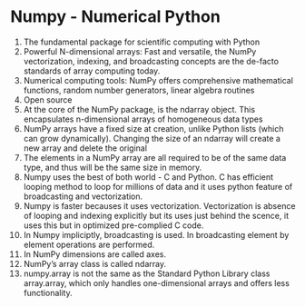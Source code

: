 # Numpy - Numerical Python
1. The fundamental package for scientific computing with Python
2. Powerful N-dimensional arrays: Fast and versatile, the NumPy vectorization, indexing, and broadcasting concepts are the de-facto standards of array computing today.
3. Numerical computing tools: NumPy offers comprehensive mathematical functions, random number generators, linear algebra routines
4. Open source
5. At the core of the NumPy package, is the ndarray object. This encapsulates n-dimensional arrays of homogeneous data types
6. NumPy arrays have a fixed size at creation, unlike Python lists (which can grow dynamically). Changing the size of an ndarray will create a new array and delete the original
7. The elements in a NumPy array are all required to be of the same data type, and thus will be the same size in memory.
8. Numpy uses the best of both world - C and Python. C has efficient looping method to loop for millions of data and it uses python feature of broadcasting and vectorization.
9. Numpy is faster becauses it uses vectorization. Vectorization is absence of looping and indexing explicitly but its uses just behind the scence, it uses this but in optimized pre-complied C code.
10. In Numpy impliciptly, broadcasting is used. In broadcasting element by element operations are performed.
11. In NumPy dimensions are called axes.
12. NumPy’s array class is called ndarray.
13. numpy.array is not the same as the Standard Python Library class array.array, which only handles one-dimensional arrays and offers less functionality.
